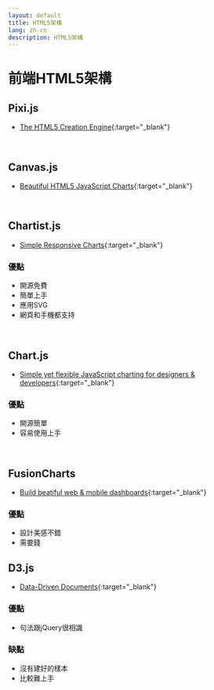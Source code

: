 ```yaml
---
layout: default
title: HTML5架構
lang: zh-cn
description: HTML5架構
---
```




# 前端HTML5架構

## Pixi.js

* [The HTML5 Creation Engine](https://www.pixijs.com/){:target="_blank"}

<br>

## Canvas.js

* [Beautiful HTML5 JavaScript Charts](https://canvasjs.com/){:target="_blank"}

<br>

## Chartist.js

* [Simple Responsive Charts](http://gionkunz.github.io/chartist-js/){:target="_blank"}


### 優點

* 開源免費
* 簡單上手
* 應用SVG
* 網頁和手機都支持

<br>

## Chart.js

* [Simple yet flexible JavaScript charting for designers & developers](https://www.chartjs.org/){:target="_blank"}


### 優點

* 開源簡單
* 容易使用上手

<br>

## FusionCharts

* [Build beatiful web & mobile dashboards](https://www.fusioncharts.com/){:target="_blank"}


### 優點

* 設計美感不錯
* 需要錢

## D3.js

* [Data-Driven Documents](https://d3js.org/){:target="_blank"}

### 優點

* 句法跟jQuery很相識

### 缺點

* 沒有建好的樣本
* 比較難上手

<br>